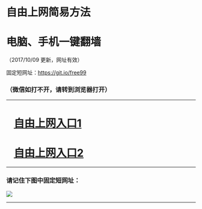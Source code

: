 ﻿# 自由上网简易方法

# 电脑、手机一键翻墙

（2017/10/09 更新，网址有效）

固定短网址：https://git.io/free99

### （微信如打不开，请转到浏览器打开）


***





# &nbsp;&nbsp; <a href="http://ft1290029749.fwq-tz-1001.info/fwqtz01.html?t=100900119552 " target="_blank">自由上网入口1</a>
# &nbsp;&nbsp; <a href="http://ft2038521637.fwq-tz-1002.info/fwqtz02.html?t=10090017065 " target="_blank">自由上网入口2</a>
***

### 请记住下图中固定短网址：

<img src="https://s3-us-west-2.amazonaws.com/fwq-1001/yjfq-20170905okok.png" /> 


***

